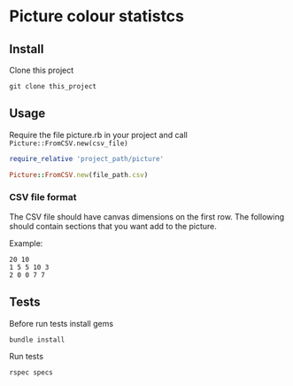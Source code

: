 # Picture colour statistcs

## Install
Clone this project

`git clone this_project`

## Usage
Require the file picture.rb in your project and call `Picture::FromCSV.new(csv_file)`

```ruby
require_relative 'project_path/picture'

Picture::FromCSV.new(file_path.csv)
```

### CSV file format

The CSV file should have canvas dimensions on the first row. The following should contain sections that you want add to the picture.

Example:

```
20 10
1 5 5 10 3
2 0 0 7 7
```

## Tests
Before run tests install gems

`bundle install`

Run tests

`rspec specs`
